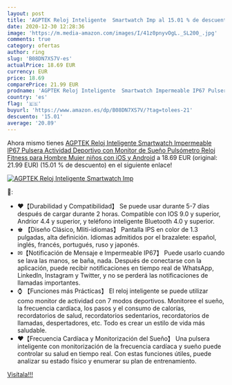 ```yaml
---
layout: post
title: 'AGPTEK Reloj Inteligente  Smartwatch Imp al 15.01 % de descuento'
date: 2020-12-30 12:28:36
image: 'https://m.media-amazon.com/images/I/41z0pnyvOgL._SL200_.jpg'
comments: true
category: ofertas
author: ring
slug: 'B08DN7XS7V-es'
actualPrice: 18.69 EUR
currency: EUR
price: 18.69
comparePrice: 21.99 EUR
prodname: 'AGPTEK Reloj Inteligente  Smartwatch Impermeable IP67 Pulsera Actividad Deportivo con Monitor de Sueño  Pulsómetro  Reloj Fitness para Hombre Mujer niños con iOS y Android'
country: 'es'
flag: '🇪🇸'
buyurl: 'https://www.amazon.es/dp/B08DN7XS7V/?tag=tolees-21'
descuento: '15.01'
average: '20.89'
---
```


Ahora mismo tienes [AGPTEK Reloj Inteligente  Smartwatch Impermeable IP67 Pulsera Actividad Deportivo con Monitor de Sueño  Pulsómetro  Reloj Fitness para Hombre Mujer niños con iOS y Android](https://www.amazon.es/dp/B08DN7XS7V/?tag=tolees-21) a 18.69 EUR (original: 21.99 EUR) (15.01 %  de descuento) en el siguiente enlace!

[![AGPTEK Reloj Inteligente  Smartwatch Imp](https://m.media-amazon.com/images/I/41z0pnyvOgL._SL200_.jpg)](https://www.amazon.es/dp/B08DN7XS7V/?tag=tolees-21)

🔎:

- ♥【Durabilidad y Compatibilidad】 Se puede usar durante 5-7 días después de cargar durante 2 horas. Compatible con IOS 9.0 y superior, Andrior 4.4 y superior, y teléfono inteligente Bluetooth 4.0 y superior.
- ♚ 【Diseño Clásico, Mliti-idiomas】 Pantalla IPS en color de 1.3 pulgadas, alta definición. Idiomas admitidos por el brazalete: español, inglés, francés, portugués, ruso y japonés.
- ✉【Notificación de Mensaje e Impermeable IP67】 Puede usarlo cuando se lava las manos, se baña, nada. Después de conectarse con la aplicación, puede recibir notificaciones en tiempo real de WhatsApp, LinkedIn, Instagram y Twitter, y no se perderá las notificaciones de llamadas importantes.
- ⌚ 【Funciones más Prácticas】 El reloj inteligente se puede utilizar como monitor de actividad con 7 modos deportivos. Monitoree el sueño, la frecuencia cardíaca, los pasos y el consumo de calorías, recordatorios de salud, recordatorios sedentarios, recordatorios de llamadas, despertadores, etc. Todo es crear un estilo de vida más saludable.
- ♥【Frecuencia Cardíaca y Monitorización del Sueño】 Una pulsera inteligente con monitorización de la frecuencia cardíaca y sueño puede controlar su salud en tiempo real. Con estas funciones útiles, puede analizar su estado físico y enumerar su plan de entrenamiento.

[Visítala!!!](https://www.amazon.es/dp/B08DN7XS7V/?tag=tolees-21)
